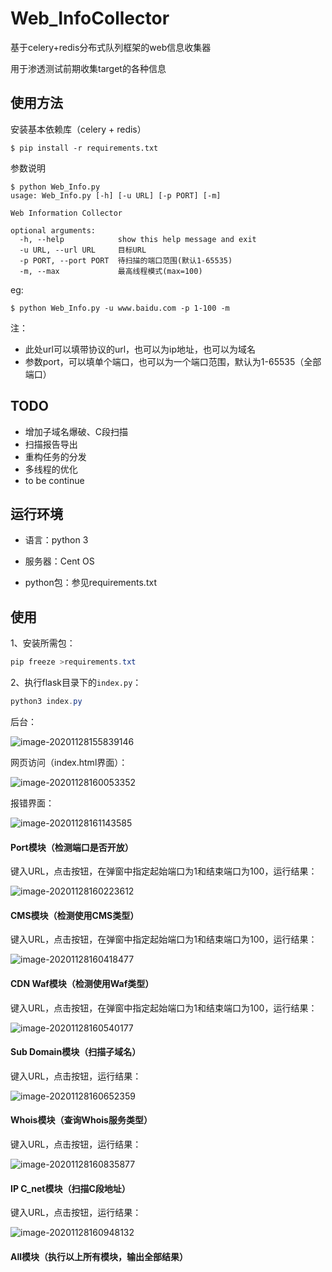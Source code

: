 # Web_InfoCollector
基于celery+redis分布式队列框架的web信息收集器

用于渗透测试前期收集target的各种信息

## 使用方法

安装基本依赖库（celery + redis）

```shell
$ pip install -r requirements.txt
```

参数说明

```shell
$ python Web_Info.py
usage: Web_Info.py [-h] [-u URL] [-p PORT] [-m]

Web Information Collector

optional arguments:
  -h, --help            show this help message and exit
  -u URL, --url URL     目标URL
  -p PORT, --port PORT  待扫描的端口范围(默认1-65535)
  -m, --max             最高线程模式(max=100)
```

eg:

```shell
$ python Web_Info.py -u www.baidu.com -p 1-100 -m
```

注：

- 此处url可以填带协议的url，也可以为ip地址，也可以为域名
- 参数port，可以填单个端口，也可以为一个端口范围，默认为1-65535（全部端口）

## TODO

- 增加子域名爆破、C段扫描
- 扫描报告导出
- 重构任务的分发
- 多线程的优化
- to be continue

## 运行环境

- 语言：python 3

- 服务器：Cent OS
- python包：参见requirements.txt



## 使用

1、安装所需包：

```powershell
pip freeze >requirements.txt
```

2、执行flask目录下的`index.py`：

```powershell
python3 index.py
```

后台：

![image-20201128155839146](static/image-20201128155839146.png)



网页访问（index.html界面）：

![image-20201128160053352](static/image-20201128160053352.png)



报错界面：

![image-20201128161143585](static/image-20201128161143585.png)



#### Port模块（检测端口是否开放）

键入URL，点击按钮，在弹窗中指定起始端口为1和结束端口为100，运行结果：

![image-20201128160223612](static/image-20201128160223612.png)



#### CMS模块（检测使用CMS类型）

键入URL，点击按钮，在弹窗中指定起始端口为1和结束端口为100，运行结果：

![image-20201128160418477](static/image-20201128160418477.png)



#### CDN Waf模块（检测使用Waf类型）

键入URL，点击按钮，在弹窗中指定起始端口为1和结束端口为100，运行结果：

![image-20201128160540177](static/image-20201128160540177.png)



#### Sub Domain模块（扫描子域名）

键入URL，点击按钮，运行结果：

![image-20201128160652359](static/image-20201128160652359.png)



#### Whois模块（查询Whois服务类型）

键入URL，点击按钮，运行结果：

![image-20201128160835877](static/image-20201128160835877.png)



#### IP C_net模块（扫描C段地址）

键入URL，点击按钮，运行结果：

![image-20201128160948132](static/image-20201128160948132.png)



#### All模块（执行以上所有模块，输出全部结果）

